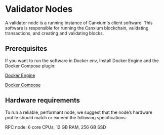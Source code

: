 # Validator Nodes

A validator node is a running instance of Canxium's client software. This software is responsible for running the Canxium blockchain, validating transactions, and creating and validating blocks.

## Prerequisites

If you want to run the software in Docker env, Install Docker Engine and the Docker Compose plugin:

[Docker Engine](https://docs.docker.com/engine/)

[Docker Compose](https://docs.docker.com/compose/)

## Hardware requirements

To run a reliable, performant node, we suggest that the node’s hardware profile should match or exceed the following specifications:

RPC node: 6 core CPUs, 12 GB RAM, 256 GB SSD
